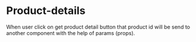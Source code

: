 # Product-details
When user click on get product detail button that product id will be send to another component with the help of params (props).
